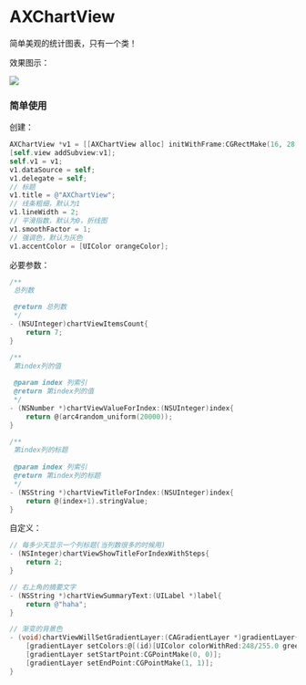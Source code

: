 # AXChartView
简单美观的统计图表，只有一个类！



效果图示：

![](https://user-images.githubusercontent.com/16400144/30470718-78958ab6-9a28-11e7-8db5-a6dba3c45740.png)



### 简单使用

创建：

```objective-c
AXChartView *v1 = [[AXChartView alloc] initWithFrame:CGRectMake(16, 28, self.view.frame.size.width - 32, 200)];
[self.view addSubview:v1];
self.v1 = v1;
v1.dataSource = self;
v1.delegate = self;
// 标题
v1.title = @"AXChartView";
// 线条粗细，默认为1
v1.lineWidth = 2;
// 平滑指数，默认为0，折线图
v1.smoothFactor = 1;
// 强调色，默认为灰色
v1.accentColor = [UIColor orangeColor];
```

必要参数：

```objective-c
/**
 总列数

 @return 总列数
 */
- (NSUInteger)chartViewItemsCount{
    return 7;
}

/**
 第index列的值
 
 @param index 列索引
 @return 第index列的值
 */
- (NSNumber *)chartViewValueForIndex:(NSUInteger)index{
    return @(arc4random_uniform(20000));
}

/**
 第index列的标题
 
 @param index 列索引
 @return 第index列的标题
 */
- (NSString *)chartViewTitleForIndex:(NSUInteger)index{
    return @(index+1).stringValue;
}
```



自定义：

```objective-c
// 每多少天显示一个列标题(当列数很多的时候用)
- (NSInteger)chartViewShowTitleForIndexWithSteps{
    return 2; 
}

// 右上角的摘要文字
- (NSString *)chartViewSummaryText:(UILabel *)label{
    return @"haha";
}

// 渐变的背景色
- (void)chartViewWillSetGradientLayer:(CAGradientLayer *)gradientLayer{
    [gradientLayer setColors:@[(id)[UIColor colorWithRed:248/255.0 green:207/255.0 blue:54/255.0 alpha:1.00].CGColor, (id)[UIColor colorWithRed:253/255.0 green:166/255.0 blue:65/255.0 alpha:1.00].CGColor]];
    [gradientLayer setStartPoint:CGPointMake(0, 0)];
    [gradientLayer setEndPoint:CGPointMake(1, 1)];
}
```


